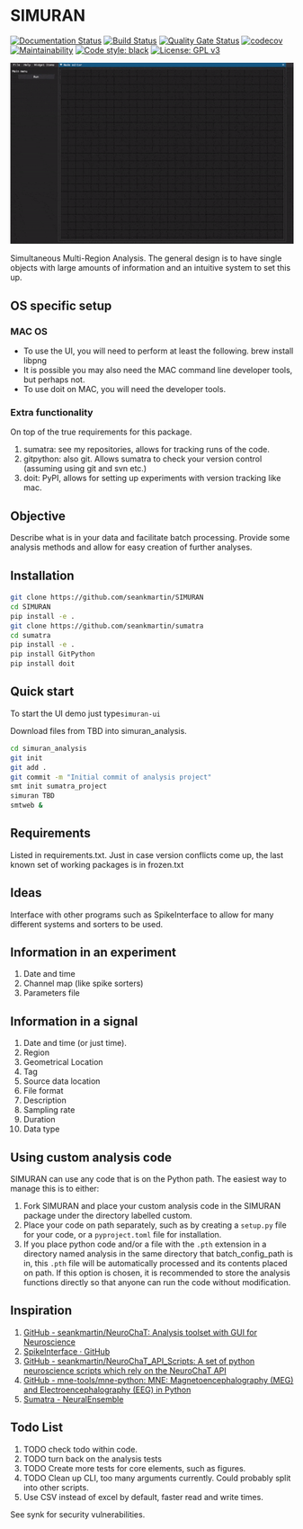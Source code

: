 # SIMURAN

[![Documentation Status](https://readthedocs.org/projects/simuran/badge/?version=latest)](https://simuran.readthedocs.io/en/latest/?badge=latest)
[![Build Status](https://travis-ci.com/seankmartin/SIMURAN.svg?branch=master)](https://app.travis-ci.com/github/seankmartin/SIMURAN)
[![Quality Gate Status](https://sonarcloud.io/api/project_badges/measure?project=seankmartin_SIMURAN&metric=alert_status)](https://sonarcloud.io/summary/new_code?id=seankmartin_SIMURAN)
[![codecov](https://codecov.io/gh/seankmartin/SIMURAN/branch/master/graph/badge.svg?token=F67OEU0PF2)](https://codecov.io/gh/seankmartin/SIMURAN)
[![Maintainability](https://api.codeclimate.com/v1/badges/97aa79ac8f356de695d5/maintainability)](https://codeclimate.com/github/seankmartin/SIMURAN/maintainability)
[![Code style: black](https://img.shields.io/badge/code%20style-black-000000.svg)](https://github.com/psf/black)
[![License: GPL v3](https://img.shields.io/badge/License-GPLv3-blue.svg)](https://www.gnu.org/licenses/gpl-3.0)

![Demo of UI](demo.gif)

Simultaneous Multi-Region Analysis.
The general design is to have single objects with large amounts of information and an intuitive system to set this up.

## OS specific setup

### MAC OS

- To use the UI, you will need to perform at least the following. brew install libpng
- It is possible you may also need the MAC command line developer tools, but perhaps not.
- To use doit on MAC, you will need the developer tools.

### Extra functionality

On top of the true requirements for this package.

1. sumatra: see my repositories, allows for tracking runs of the code.
2. gitpython: also git. Allows sumatra to check your version control (assuming using git and svn etc.)
3. doit: PyPI, allows for setting up experiments with version tracking like mac.

## Objective

Describe what is in your data and facilitate batch processing.
Provide some analysis methods and allow for easy creation of further analyses.

## Installation

```Bash
git clone https://github.com/seankmartin/SIMURAN
cd SIMURAN
pip install -e .
git clone https://github.com/seankmartin/sumatra
cd sumatra
pip install -e .
pip install GitPython
pip install doit
```

## Quick start

To start the UI demo just type`simuran-ui`

Download files from TBD into simuran_analysis.

```Bash
cd simuran_analysis
git init
git add .
git commit -m "Initial commit of analysis project"
smt init sumatra_project
simuran TBD
smtweb &
```

## Requirements

Listed in requirements.txt.
Just in case version conflicts come up, the last known set of working packages is in frozen.txt

## Ideas

Interface with other programs such as SpikeInterface to allow for many different systems and sorters to be used.

## Information in an experiment

1. Date and time
2. Channel map (like spike sorters)
3. Parameters file

## Information in a signal

1. Date and time (or just time).
2. Region
3. Geometrical Location
4. Tag
5. Source data location
6. File format
7. Description
8. Sampling rate
9. Duration
10. Data type

## Using custom analysis code

SIMURAN can use any code that is on the Python path. The easiest way to manage this is to either:
1. Fork SIMURAN and place your custom analysis code in the SIMURAN package under the directory labelled custom.
2. Place your code on path separately, such as by creating a `setup.py` file for your code, or a `pyproject.toml` file for installation.
3. If you place python code and/or a file with the `.pth` extension in a directory named analysis in the same directory that batch_config_path is in, this `.pth` file will be automatically processed and its contents placed on path. If this option is chosen, it is recommended to store the analysis functions directly so that anyone can run the code without modification.

## Inspiration

1. [GitHub - seankmartin/NeuroChaT: Analysis toolset with GUI for Neuroscience](https://github.com/seankmartin/NeuroChaT)
2. [SpikeInterface · GitHub](https://github.com/SpikeInterface)
3. [GitHub - seankmartin/NeuroChaT_API_Scripts: A set of python neuroscience scripts which rely on the NeuroChaT API](https://github.com/seankmartin/NeuroChaT_API_Scripts)
4. [GitHub - mne-tools/mne-python: MNE: Magnetoencephalography (MEG) and Electroencephalography (EEG) in Python](https://github.com/mne-tools/mne-python/)
5. [Sumatra - NeuralEnsemble](http://neuralensemble.org/sumatra/)

## Todo List

1. TODO check todo within code.
2. TODO turn back on the analysis tests
3. TODO Create more tests for core elements, such as figures.
4. TODO Clean up CLI, too many arguments currently. Could probably split into other scripts.
5. Use CSV instead of excel by default, faster read and write times.

See synk for security vulnerabilities.
